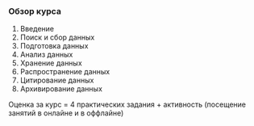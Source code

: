 ### Обзор курса


1. Введение
2. Поиск и сбор данных
3. Подготовка данных
4. Анализ данных
5. Хранение данных
6. Распространение данных
7. Цитирование данных
8. Архивирование данных

Оценка за курс = 4 практических задания + активность (посещение занятий в онлайне и в оффлайне)
